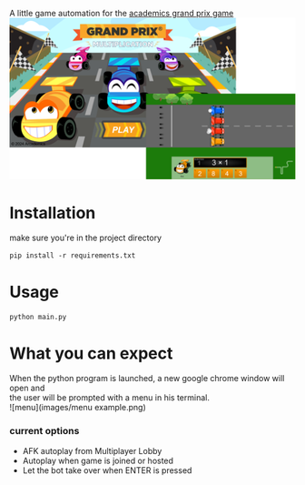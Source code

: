 A little game automation for the [academics grand prix game]("https://www.arcademics.com/games/grand-prix")
![intro screen](images/arcademics%20intro%20screen.png)
# Installation
make sure you're in the project directory  
```shell
pip install -r requirements.txt
```
# Usage
```shell
python main.py
```
# What you can expect
When the python program is launched, a new google chrome window will open and  
the user will be prompted with a menu in his terminal.  
![menu](images/menu example.png)
### current options
- AFK autoplay from Multiplayer Lobby
- Autoplay when game is joined or hosted
- Let the bot take over when ENTER is pressed


